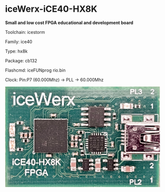 # iceWerx-iCE40-HX8K
**Small and low cost FPGA educational and development board**

Toolchain: icestorm

Family: ice40

Type: hx8k

Package: cb132

Flashcmd: iceFUNprog rio.bin

Clock: Pin:P7 (60.000Mhz) -> PLL -> 60.000Mhz

![board.png](board.png)

